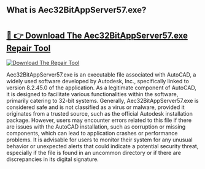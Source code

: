 ## What is Aec32BitAppServer57.exe? 

# <h2><a href="https://exedetect.com/download.php?Aec32BitAppServer57.exe">🔗 👉 Download The Aec32BitAppServer57.exe Repair Tool</a></h2>

[![Download The Repair Tool](https://exedetect.com/download-button.jpg)](https://exedetect.com/download.php?Aec32BitAppServer57.exe)

Aec32BitAppServer57.exe is an executable file associated with AutoCAD, a widely used software developed by Autodesk, Inc., specifically linked to version 8.2.45.0 of the application. As a legitimate component of AutoCAD, it is designed to facilitate various functionalities within the software, primarily catering to 32-bit systems. Generally, Aec32BitAppServer57.exe is considered safe and is not classified as a virus or malware, provided it originates from a trusted source, such as the official Autodesk installation package. However, users may encounter errors related to this file if there are issues with the AutoCAD installation, such as corruption or missing components, which can lead to application crashes or performance problems. It is advisable for users to monitor their system for any unusual behavior or unexpected alerts that could indicate a potential security threat, especially if the file is found in an uncommon directory or if there are discrepancies in its digital signature.